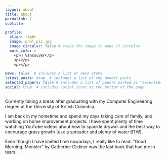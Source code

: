 ```yaml
---
layout: about
title: about
permalink: /
subtitle: 

profile:
  align: right
  image: prof_pic.jpg
  image_circular: false # crops the image to make it circular
  more_info: >
    <p>📍 Vancouver</p>
    <p></p>
    <p></p>

news: false  # includes a list of news items
latest_posts: true  # includes a list of the newest posts
selected_papers: false # includes a list of papers marked as "selected={true}"
social: true  # includes social icons at the bottom of the page
---
```


Currently taking a break after graduating with my Computer Engineering degree at the University of British Columbia.

I am back in my hometime and spend my days taking care of family, and working on home improvement projects. I have spent
plenty of time watching YouTube videos about how to spackle drywall and the best way to encourage grass growth 
(use a spreader and plenty of water BTW). 

Even though I have limited time nowadays, I really like to read. "Good Morning, Monster" by Catherine 
Gildiner was the last book that had me in tears. 



<!-- Currently studying computer engineering at the University of British Columbia. 

I just finished up an [app](/projects/EduMatch) with some friends and wrote a basic operating system using [OS161](http://www.os161.org/) (in C!) I am currently expanding my web scraper grocery app idea by adding a computer vision element that will allows users to easily track what is in their fridge. Take a look at [projects page](/projects)

Hoping to write some posts about personal finance, engineering and new technologies. `Fun fact`: I daytraded for three years and yielded some significant returns!

If you are a recruiter, you're probably looking for my [cv](/cv). I am going to be working at Amazon as well as doing research at the [SALT Lab](https://salt.ece.ubc.ca/) this summer! I am currently looking for full time roles starting Summer or Fall 2025.  -->



<!-- Write your biography here this is maggie and i am here testing. Tell the world about yourself. Link to your favorite [subreddit](http://reddit.com). You can put a picture in, too. The code is already in, just name your picture `prof_pic.jpg` and put it in the `img/` folder.

Put your address / P.O. box / other info right below your picture. You can also disable any of these elements by editing `profile` property of the YAML header of your `_pages/about.md`. Edit `_bibliography/papers.bib` and Jekyll will render your [publications page](/al-folio/publications/) automatically.

Link to your social media connections, too. This theme is set up to use [Font Awesome icons](http://fortawesome.github.io/Font-Awesome/) and [Academicons](https://jpswalsh.github.io/academicons/), like the ones below. Add your Facebook, Twitter, LinkedIn, Google Scholar, or just disable all of them. -->